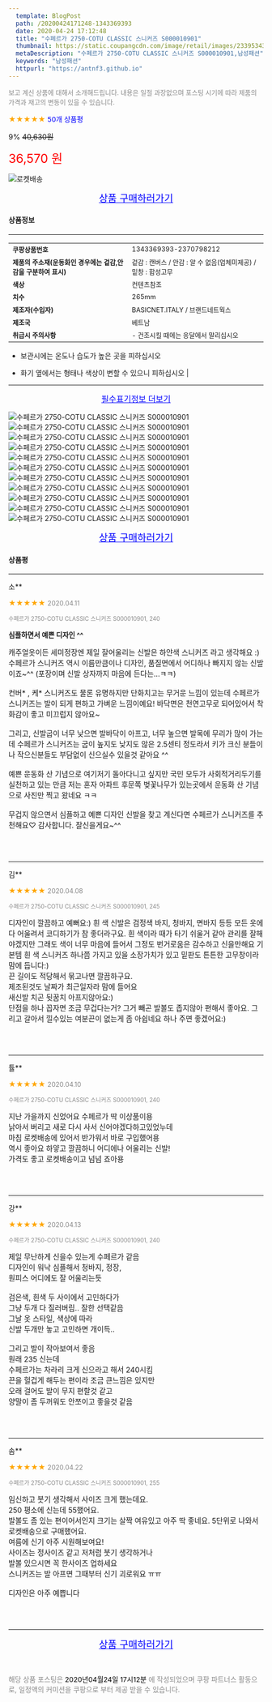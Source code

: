 ```yaml
---
  template: BlogPost
  path: /20200424171248-1343369393
  date: 2020-04-24 17:12:48
  title: "수페르가 2750-COTU CLASSIC 스니커즈 S000010901"
  thumbnail: https://static.coupangcdn.com/image/retail/images/233953438222165-bfe768c7-486d-49d5-8687-8af066921f4a.jpg
  metaDescription: "수페르가 2750-COTU CLASSIC 스니커즈 S000010901,남성패션"
  keywords: "남성패션"
  httpurl: "https://antnf3.github.io"
---
```

  
<span style="color: #888;font-size:0.8rem">보고 계신 상품에 대해서 소개해드립니다.
내용은 일절 과장없으며 포스팅 시기에 따라 제품의 가격과 재고의 변동이 있을 수 있습니다.</span>
  
<span style="color: orange;">★★★★★</span> <span style="color: blue;font-size: 0.85rem;">50개 상품평</span>

<span style="font-size: 0.9rem">9%</span> <span style="font-size: 0.9rem">~~40,630원~~</span>

<span style="color: red;font-size: 1.5rem;">36,570 원</span>

![로켓배송](https://postfiles.pstatic.net/MjAyMDA0MTBfMjcz/MDAxNTg2NDQ1OTAwMDc5.1T-Iy6-X12_V8iyof2OtSqUCu6urPUUOnjG41kbMy_kg.c1eqxaGayJ1XX0TGV24QXbZg9dvQ9C_dYZx39G_Z7Wog.PNG.cigshop2/rocket_logo.png?type=w773)

<p align="center"><a href="http://me2.do/xUJnpLUQ" style="font-size: 1.2rem; color: blue;">상품 구매하러가기</a></p>

#### 상품정보

---

|                  |                       |
| ---------------- | --------------------- |
| **<span style="font-size:0.8rem;">쿠팡상품번호</span>** | <span style="font-size:0.8rem;">1343369393-2370798212</span> |
| **<span style="font-size:0.8rem;">제품의 주소재(운동화인 경우에는 겉감,안감을 구분하여 표시)</span>**    | <span style="font-size:0.8rem;">겉감 : 캔버스 / 안감 : 알 수 없음(업체미제공) / 밑창 : 합성고무</span>        |
| **<span style="font-size:0.8rem;">색상</span>**    | <span style="font-size:0.8rem;">컨텐츠참조</span>        |
| **<span style="font-size:0.8rem;">치수</span>**    | <span style="font-size:0.8rem;">265mm</span>        |
| **<span style="font-size:0.8rem;">제조자(수입자)</span>**    | <span style="font-size:0.8rem;">BASICNET.ITALY / 브랜드네트웍스</span>        |
| **<span style="font-size:0.8rem;">제조국</span>**    | <span style="font-size:0.8rem;">베트남</span>        |
| **<span style="font-size:0.8rem;">취급시 주의사항</span>**    | <span style="font-size:0.8rem;">- 건조시킬 때에는 응달에서 말리십시오

- 보관시에는 온도나 습도가 높은 곳을 피하십시오

- 화기 옆에서는 형태나 색상이 변할 수 있으니 피하십시오</span>        |



---

<p align="center"><a href="http://me2.do/xUJnpLUQ" style="font-size: 1rem; color: blue;">필수표기정보 더보기</a></p>

![수페르가 2750-COTU CLASSIC 스니커즈 S000010901](http://thumbnail8.coupangcdn.com/thumbnails/remote/q89/image/retail/images/577584389299234-fb4cc46b-bf6f-4512-9ea6-5fc6be5ab46a.jpg)
![수페르가 2750-COTU CLASSIC 스니커즈 S000010901](http://thumbnail9.coupangcdn.com/thumbnails/remote/q89/image/retail/images/235189127176807-e45d744d-bf25-4224-b15b-00938dc4985a.jpg)
![수페르가 2750-COTU CLASSIC 스니커즈 S000010901](http://thumbnail7.coupangcdn.com/thumbnails/remote/q89/image/retail/images/233979085445820-5f8e37bf-8a51-4ead-b708-30603df3273e.jpg)
![수페르가 2750-COTU CLASSIC 스니커즈 S000010901](http://thumbnail7.coupangcdn.com/thumbnails/remote/q89/image/retail/images/233979093813258-a6a30345-02f5-4d88-9db8-2bc6c78d626e.jpg)
![수페르가 2750-COTU CLASSIC 스니커즈 S000010901](http://thumbnail10.coupangcdn.com/thumbnails/remote/q89/image/retail/images/235189209181337-928feb5b-8ba8-4cda-89de-76adeda1aae4.jpg)
![수페르가 2750-COTU CLASSIC 스니커즈 S000010901](http://thumbnail6.coupangcdn.com/thumbnails/remote/q89/image/retail/images/233979212445987-debdcd0f-8eef-4968-b43a-aa2fa93277d2.jpg)
![수페르가 2750-COTU CLASSIC 스니커즈 S000010901](http://thumbnail8.coupangcdn.com/thumbnails/remote/q89/image/retail/images/233979184250874-5eb55725-3914-449d-99b6-4c1aa9ebc098.jpg)
![수페르가 2750-COTU CLASSIC 스니커즈 S000010901](http://thumbnail8.coupangcdn.com/thumbnails/remote/q89/image/retail/images/235189252143125-f00d193f-235e-4711-9666-794fa8f1cdd2.jpg)
![수페르가 2750-COTU CLASSIC 스니커즈 S000010901](http://thumbnail7.coupangcdn.com/thumbnails/remote/q89/image/retail/images/235189229828962-028b4956-962e-41b0-99ec-e5a18f8a2e2b.jpg)
![수페르가 2750-COTU CLASSIC 스니커즈 S000010901](http://thumbnail9.coupangcdn.com/thumbnails/remote/q89/image/retail/images/233979166829318-24661777-77d0-4f5a-805d-4cb2d8ad6fa9.jpg)
![수페르가 2750-COTU CLASSIC 스니커즈 S000010901](http://thumbnail6.coupangcdn.com/thumbnails/remote/q89/image/retail/images/235189242495480-10e758cd-1a39-4ba8-b2e4-0d7a2339a8ce.png)

<p align="center"><a href="http://me2.do/xUJnpLUQ" style="font-size: 1.2rem; color: blue;">상품 구매하러가기</a></p>

#### 상품평
  
---
  
소**
    
<span style="color: orange;">★★★★★</span> <span style="font-size:0.8rem;color: #888;">2020.04.11</span>
    
<span style="color: #888;font-size:0.7rem">수페르가 2750-COTU CLASSIC 스니커즈 S000010901, 240</span>
    
<span style="font-size:0.85rem">**심플하면서 예쁜 디자인 ^^**</span>
    
<span style="font-size: 0.9rem;">캐주얼옷이든 세미정장엔 제일 잘어울리는 신발은 하얀색 스니커즈 라고 생각해요 :) 수페르가 스니커즈 역시 이름만큼이나 디자인, 품질면에서 어디하나 빠지지 않는 신발이죠~^^ (포장이며 신발 상자까지 마음에 든다는...ㅋㅋ)<br/><br/>컨버* , 케* 스니커즈도 물론 유명하지만 단화치고는 무거운 느낌이 있는데 수페르가 스니커즈는 발이 되게 편하고 가벼운 느낌이예요! 바닥면은 천연고무로 되어있어서 착화감이 좋고 미끄럽지 않아요~<br/><br/>그리고, 신발굽이 너무 낮으면 발바닥이 아프고, 너무 높으면 발목에 무리가 많이 가는데 수페르가 스니커즈는 굽이 높지도 낮지도 않은 2.5센티 정도라서 키가 크신 분들이나 작으신분들도 부담없이 신으실수 있을것 같아요 ^^<br/><br/>예쁜 운동화 산 기념으로 여기저기 돌아다니고 싶지만 국민 모두가 사회적거리두기를 실천하고 있는 만큼 저는 혼자 아파트 후문쪽 벚꽃나무가 있는곳에서 운동화 산 기념으로 사진만 찍고 왔네요 ㅋㅋ<br/><br/>무겁지 않으면서 심플하고 예쁜 디자인 신발을 찾고 계신다면 수페르가 스니커즈를 추천해요♡ 감사합니다. 잘신을게요~^^</span>
    
<br>
<br>

---
  
김**
    
<span style="color: orange;">★★★★★</span> <span style="font-size:0.8rem;color: #888;">2020.04.08</span>
    
<span style="color: #888;font-size:0.7rem">수페르가 2750-COTU CLASSIC 스니커즈 S000010901, 245</span>
    

    
<span style="font-size: 0.9rem;">디자인이 깔끔하고 예뻐요:) 흰 색 신발은 검정색 바지, 청바지, 면바지 등등 모든 옷에 다 어울려서 코디하기가 참 좋더라구요. 흰 색이라 때가 타기 쉬울거 같아 관리를 잘해야겠지만 그래도 색이 너무 마음에 들어서 그정도 번거로움은 감수하고 신을만해요 기본템 흰 색 스니커즈 하나쯤 가지고 있을 소장가치가 있고 밑판도 튼튼한 고무창이라 맘에 듭니다:)<br/>끈 길이도 적당해서 묶고나면 깔끔하구요. <br/>제조된것도 날짜가 최근일자라 맘에 들어요<br/> 새신발 치곤 뒷꿈치 아프지않아요:)<br/>단점을 하나 꼽자면 조금 무겁다는거? 그거 빼곤 발볼도 좁지않아 편해서 좋아요. 그리고 갈아서 낄수있는 여분끈이 없는게 좀 아쉽네요  하나 주면 좋겠어요:)</span>
    
<br>
<br>

---
  
튤**
    
<span style="color: orange;">★★★★★</span> <span style="font-size:0.8rem;color: #888;">2020.04.10</span>
    
<span style="color: #888;font-size:0.7rem">수페르가 2750-COTU CLASSIC 스니커즈 S000010901, 240</span>
    

    
<span style="font-size: 0.9rem;">지난 가을까지 신었어요 수페르가 딱 이상품이용<br/>낡아서 버리고 새로 다시 사서 신어야겠다하고있었누데<br/>마침 로켓배송에 있어서 반가워서 바로 구입했어용<br/>역시 좋아요 하얗고 깔끔하니 어디에나 어울리는 신발!<br/>가격도 좋고 로켓배송이고 넘넘 죠아용</span>
    
<br>
<br>

---
  
강**
    
<span style="color: orange;">★★★★★</span> <span style="font-size:0.8rem;color: #888;">2020.04.13</span>
    
<span style="color: #888;font-size:0.7rem">수페르가 2750-COTU CLASSIC 스니커즈 S000010901, 240</span>
    

    
<span style="font-size: 0.9rem;">제일 무난하게 신을수 있는게 수페르가 같음<br/>디자인이 워낙 심플해서 청바지, 정장, <br/>원피스 어디에도 잘 어울리는듯<br/><br/>검은색, 흰색 두 사이에서 고민하다가<br/>그냥 두개 다 질러버림.. 잘한 선택같음<br/>그날 옷 스타일, 색상에 따라<br/>신발 두개만 놓고 고민하면 개이득..<br/><br/>그리고 발이 작아보여서 좋음<br/>원래 235 신는데 <br/>수페르가는 차라리 크게 신으라고 해서 240시킴<br/>끈을 헐겁게 해두는 편이라 조금 큰느낌은 있지만<br/>오래 걸어도 발이 무지 편할것 같고<br/>양말이 좀 두꺼워도 안쪼이고 좋을것 같음</span>
    
<br>
<br>

---
  
솜**
    
<span style="color: orange;">★★★★★</span> <span style="font-size:0.8rem;color: #888;">2020.04.22</span>
    
<span style="color: #888;font-size:0.7rem">수페르가 2750-COTU CLASSIC 스니커즈 S000010901, 255</span>
    

    
<span style="font-size: 0.9rem;">임신하고 붓기 생각해서 사이즈 크게 했는데요.<br/>250 평소에 신는데 55했어요.<br/>발볼도 좀 있는 편이어서인지 크기는 살짝 여유있고 아주 딱 좋네요. 5단위로 나와서 로켓배송으로 구매했어요.<br/>여름에 신기 아주 시원해보여요! <br/>사이즈는 정사이즈 같고 저처럼 붓기 생각하거나 <br/>발볼 있으시면 꼭 한사이즈 업하세요<br/>스니커즈는 발 아프면 그때부터 신기 괴로워요 ㅠㅠ<br/><br/>디자인은 아주 예쁩니다</span>
    
<br>
<br>


  
---
  
<p align="center"><a href="http://me2.do/xUJnpLUQ" style="font-size: 1.2rem; color: blue;">상품 구매하러가기</a></p>
  
<br>
  
<span style="font-size: 0.85rem; color: #888;">해당 상품 포스팅은 <span style="color: #000;"> 2020년04월24일 17시12분 </span> 에 작성되었으며 쿠팡 파트너스 활동으로, 일정액의 커미션을 쿠팡으로 부터 제공 받을 수 있습니다.</span>